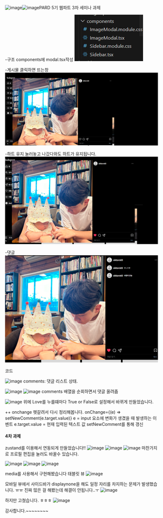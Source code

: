 ![image](https://github.com/user-attachments/assets/8e39cc00-06c9-4658-af56-f561103ef715)![image](https://github.com/user-attachments/assets/5ed68d05-6b2f-4445-8741-d3b19b48c264)PARD 5기 웹파트 3차 세미나 과제

-구조 components에 modal.tsx작성
![alt text](image-2.png)


-게시물 클릭하면 뜨는창 
![alt text](image.png)

-하트 유지
눌러놓고 나갔다와도 하트가 유지됩니다.
![alt text](image-1.png)

-댓글 
![alt text](image-3.png)


코드

![image](https://github.com/user-attachments/assets/b5a1a762-67e8-4b36-9c38-9dd0722e5f1d)
comments: 댓글 리스트 상태.

![image](https://github.com/user-attachments/assets/8c0d88a1-2cb8-4545-8136-c3f1656a584f)
![image](https://github.com/user-attachments/assets/d4b3a60a-e55a-49f3-bad2-9be78b3dac3f)
comments 배열을 순회하면서 댓글 올려줌

![image](https://github.com/user-attachments/assets/0eb157e7-e74b-4830-84a9-90e850935c54)
위에 Love를 누를떄마다 True or False로 설정해서 바뀌게 만들었습니다.

++ onchange 헷갈려서 다시 정리해봅니다.
onChange={(e) => setNewComment(e.target.value)}
e =  input 요소에 변화가 생겼을 때 발생하는 이벤트
e.target.value = 현재 입력된 텍스트 값
setNewComment를 통해 갱신 


#### 4차 과제
zustand를 이용해서 연동되게 만들었습니다!!
![image](https://github.com/user-attachments/assets/dd456e54-b253-4ba6-abc3-57da26b1462a)
![image](https://github.com/user-attachments/assets/19675f1f-a455-4ee4-b88c-bbb428816804)
![image](https://github.com/user-attachments/assets/6ceac8f7-ecdd-4a74-abfd-b8296b85e0bb)
마찬가지로 프로필 편집을 눌러도 바꿀수 있습니다.

![image](https://github.com/user-attachments/assets/4d59deed-2d19-491b-902b-3f199cdc1a3c)
![image](https://github.com/user-attachments/assets/280e9ad7-02ba-4169-b3f3-ac1f61e379aa)
![image](https://github.com/user-attachments/assets/e0688877-2c94-451c-8536-b26a8075d22f)

media를 사용해서 구현해봤습니다
태블릿 뷰 
![image](https://github.com/user-attachments/assets/a0793344-6bd3-4bc3-8371-5ffd87a9ba2b)

모바일 뷰에서 사이드바가 displaynone을 해도 일정 자리를 차지하는 문제가 발생했습니다. ㅠㅠ 
진짜 많은 걸 해봤는데 해결이 안됩니다..ㅜ
![image](https://github.com/user-attachments/assets/d2011ab5-24d8-489f-b5b4-15a5128e5471)


하지만 고쳤습니다. ㅎㅎㅎ
![image](https://github.com/user-attachments/assets/8416575e-fddc-4d1c-bf25-8f59d345d28d)

감사합니다.~~~~~~~~

